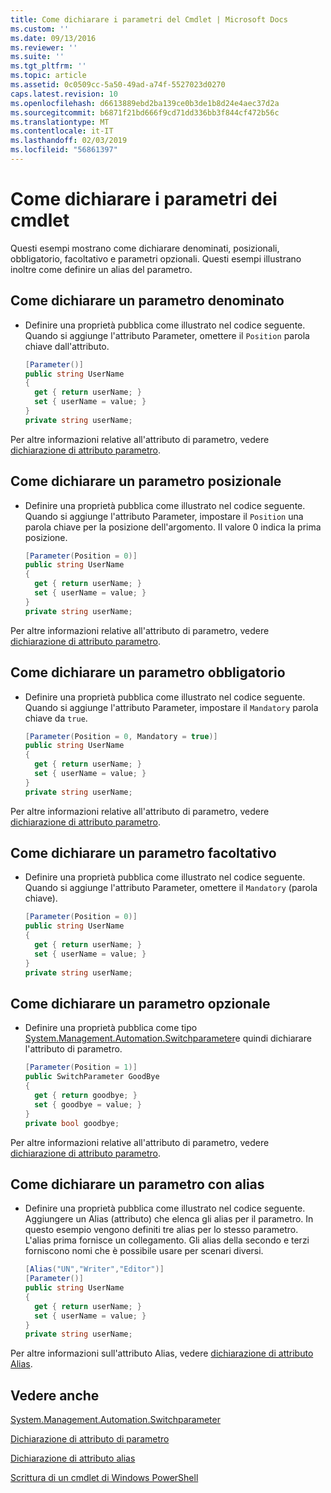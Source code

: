 ```yaml
---
title: Come dichiarare i parametri del Cmdlet | Microsoft Docs
ms.custom: ''
ms.date: 09/13/2016
ms.reviewer: ''
ms.suite: ''
ms.tgt_pltfrm: ''
ms.topic: article
ms.assetid: 0c0509cc-5a50-49ad-a74f-5527023d0270
caps.latest.revision: 10
ms.openlocfilehash: d6613889ebd2ba139ce0b3de1b8d24e4aec37d2a
ms.sourcegitcommit: b6871f21bd666f9cd71dd336bb3f844cf472b56c
ms.translationtype: MT
ms.contentlocale: it-IT
ms.lasthandoff: 02/03/2019
ms.locfileid: "56861397"
---
```

# <a name="how-to-declare-cmdlet-parameters"></a>Come dichiarare i parametri dei cmdlet

Questi esempi mostrano come dichiarare denominati, posizionali, obbligatorio, facoltativo e parametri opzionali. Questi esempi illustrano inoltre come definire un alias del parametro.

## <a name="how-to-declare-a-named-parameter"></a>Come dichiarare un parametro denominato

- Definire una proprietà pubblica come illustrato nel codice seguente. Quando si aggiunge l'attributo Parameter, omettere il `Position` parola chiave dall'attributo.

    ```csharp
    [Parameter()]
    public string UserName
    {
      get { return userName; }
      set { userName = value; }
    }
    private string userName;
    ```

Per altre informazioni relative all'attributo di parametro, vedere [dichiarazione di attributo parametro](./parameter-attribute-declaration.md).

## <a name="how-to-declare-a-positional-parameter"></a>Come dichiarare un parametro posizionale

- Definire una proprietà pubblica come illustrato nel codice seguente. Quando si aggiunge l'attributo Parameter, impostare il `Position` una parola chiave per la posizione dell'argomento. Il valore 0 indica la prima posizione.

    ```csharp
    [Parameter(Position = 0)]
    public string UserName
    {
      get { return userName; }
      set { userName = value; }
    }
    private string userName;
    ```

Per altre informazioni relative all'attributo di parametro, vedere [dichiarazione di attributo parametro](./parameter-attribute-declaration.md).

## <a name="how-to-declare-a-mandatory-parameter"></a>Come dichiarare un parametro obbligatorio

- Definire una proprietà pubblica come illustrato nel codice seguente. Quando si aggiunge l'attributo Parameter, impostare il `Mandatory` parola chiave da `true`.

    ```csharp
    [Parameter(Position = 0, Mandatory = true)]
    public string UserName
    {
      get { return userName; }
      set { userName = value; }
    }
    private string userName;
    ```

Per altre informazioni relative all'attributo di parametro, vedere [dichiarazione di attributo parametro](./parameter-attribute-declaration.md).

## <a name="how-to-declare-an-optional-parameter"></a>Come dichiarare un parametro facoltativo

- Definire una proprietà pubblica come illustrato nel codice seguente. Quando si aggiunge l'attributo Parameter, omettere il `Mandatory` (parola chiave).

    ```csharp
    [Parameter(Position = 0)]
    public string UserName
    {
      get { return userName; }
      set { userName = value; }
    }
    private string userName;
    ```

## <a name="how-to-declare-a-switch-parameter"></a>Come dichiarare un parametro opzionale

- Definire una proprietà pubblica come tipo [System.Management.Automation.Switchparameter](/dotnet/api/System.Management.Automation.SwitchParameter)e quindi dichiarare l'attributo di parametro.

    ```csharp
    [Parameter(Position = 1)]
    public SwitchParameter GoodBye
    {
      get { return goodbye; }
      set { goodbye = value; }
    }
    private bool goodbye;
    ```

Per altre informazioni relative all'attributo di parametro, vedere [dichiarazione di attributo parametro](./parameter-attribute-declaration.md).

## <a name="how-to-declare-a-parameter-with-aliases"></a>Come dichiarare un parametro con alias

- Definire una proprietà pubblica come illustrato nel codice seguente. Aggiungere un Alias (attributo) che elenca gli alias per il parametro. In questo esempio vengono definiti tre alias per lo stesso parametro. L'alias prima fornisce un collegamento. Gli alias della secondo e terzi forniscono nomi che è possibile usare per scenari diversi.

    ```csharp
    [Alias("UN","Writer","Editor")]
    [Parameter()]
    public string UserName
    {
      get { return userName; }
      set { userName = value; }
    }
    private string userName;
    ```

Per altre informazioni sull'attributo Alias, vedere [dichiarazione di attributo Alias](./alias-attribute-declaration.md).

## <a name="see-also"></a>Vedere anche

[System.Management.Automation.Switchparameter](/dotnet/api/System.Management.Automation.SwitchParameter)

[Dichiarazione di attributo di parametro](./parameter-attribute-declaration.md)

[Dichiarazione di attributo alias](./alias-attribute-declaration.md)

[Scrittura di un cmdlet di Windows PowerShell](./writing-a-windows-powershell-cmdlet.md)
